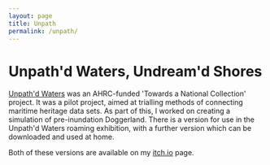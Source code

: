 ```yaml
---
layout: page
title: Unpath
permalink: /unpath/
---
```


# Unpath'd Waters, Undream'd Shores
[Unpath'd Waters](https://historicengland.org.uk/research/current/discover-and-understand/coastal-and-marine/unpathd-waters/) was an AHRC-funded 'Towards a National Collection' project. It was a pilot project, aimed at trialling methods of connecting maritime heritage data sets. As part of this, I worked on creating a simulation of pre-inundation Doggerland. There is a version for use in the Unpath'd Waters roaming exhibition, with a further version which can be downloaded and used at home.

Both of these versions are available on my [itch.io](https://zwack.itch.io/) page.